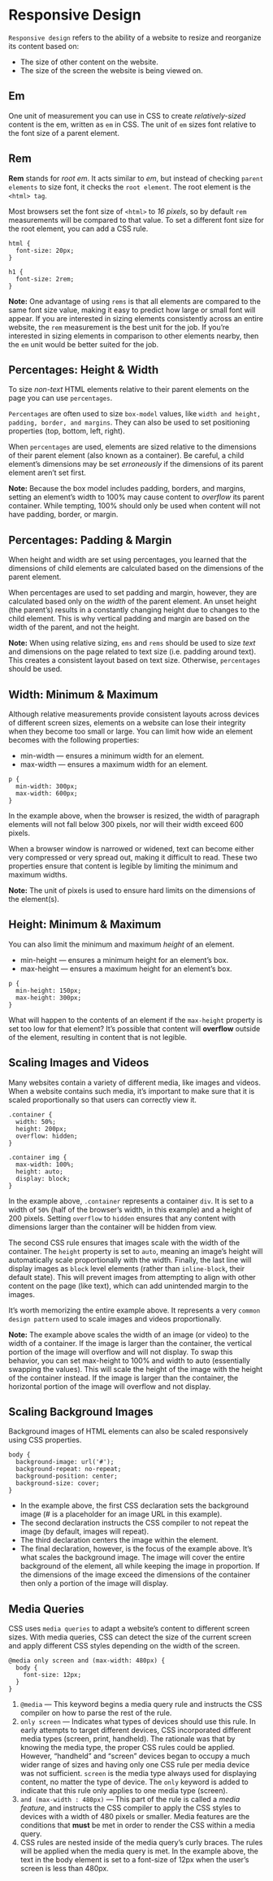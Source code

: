 # Responsive Design
`Responsive design` refers to the ability of a website to resize and reorganize its content based on:
* The size of other content on the website.
* The size of the screen the website is being viewed on.

## Em
One unit of measurement you can use in CSS to create _relatively-sized_ content is the em, written as `em` in CSS. The unit of `em` sizes font relative to the font size of a parent element.

## Rem
**Rem** stands for _root em_. It acts similar to _em_, but instead of checking `parent elements` to size font, it checks the `root element`. The root element is the `<html> tag`.

Most browsers set the font size of `<html>` to _16 pixels_, so by default `rem` measurements will be compared to that value. To set a different font size for the root element, you can add a CSS rule.
```
html {
  font-size: 20px;
}

h1 {
  font-size: 2rem;
}
```
**Note:** One advantage of using `rems` is that all elements are compared to the same font size value, making it easy to predict how large or small font will appear. If you are interested in sizing elements consistently across an entire website, the `rem` measurement is the best unit for the job. If you’re interested in sizing elements in comparison to other elements nearby, then the `em` unit would be better suited for the job.

## Percentages: Height & Width
To size _non-text_ HTML elements relative to their parent elements on the page you can use `percentages`.

`Percentages` are often used to size `box-model` values, like `width and height, padding, border, and margins`. They can also be used to set positioning properties (top, bottom, left, right).

When `percentages` are used, elements are sized relative to the dimensions of their parent element (also known as a container). Be careful, a child element’s dimensions may be set _erroneously_ if the dimensions of its parent element aren’t set first.

**Note:** Because the box model includes padding, borders, and margins, setting an element’s width to 100% may cause content to _overflow_ its parent container. While tempting, 100% should only be used when content will not have padding, border, or margin.

## Percentages: Padding & Margin
When height and width are set using percentages, you learned that the dimensions of child elements are calculated based on the dimensions of the parent element.

When percentages are used to set padding and margin, however, they are calculated based only on the _width_ of the parent element. An unset height (the parent’s) results in a constantly changing height due to changes to the child element. This is why vertical padding and margin are based on the width of the parent, and not the height.

**Note:** When using relative sizing, `ems` and `rems` should be used to size _text_ and dimensions on the page related to text size (i.e. padding around text). This creates a consistent layout based on text size. Otherwise, `percentages` should be used.

## Width: Minimum & Maximum
Although relative measurements provide consistent layouts across devices of different screen sizes, elements on a website can lose their integrity when they become too small or large. You can limit how wide an element becomes with the following properties:
* min-width — ensures a minimum width for an element.
* max-width — ensures a maximum width for an element.
```
p {
  min-width: 300px;
  max-width: 600px;
}
```
In the example above, when the browser is resized, the width of paragraph elements will not fall below 300 pixels, nor will their width exceed 600 pixels.

When a browser window is narrowed or widened, text can become either very compressed or very spread out, making it difficult to read. These two properties ensure that content is legible by limiting the minimum and maximum widths.

**Note:** The unit of pixels is used to ensure hard limits on the dimensions of the element(s).

## Height: Minimum & Maximum
You can also limit the minimum and maximum _height_ of an element.
* min-height — ensures a minimum height for an element’s box.
* max-height — ensures a maximum height for an element’s box.
```
p {
  min-height: 150px;
  max-height: 300px;
}
```
What will happen to the contents of an element if the `max-height` property is set too low for that element? It’s possible that content will **overflow** outside of the element, resulting in content that is not legible.

## Scaling Images and Videos
Many websites contain a variety of different media, like images and videos. When a website contains such media, it’s important to make sure that it is scaled proportionally so that users can correctly view it.
```
.container {
  width: 50%;
  height: 200px;
  overflow: hidden;
}

.container img {
  max-width: 100%;
  height: auto;
  display: block;
}
```
In the example above, `.container` represents a container `div`. It is set to a width of `50%` (half of the browser’s width, in this example) and a height of 200 pixels. Setting `overflow` to `hidden` ensures that any content with dimensions larger than the container will be hidden from view.

The second CSS rule ensures that images scale with the width of the container. The `height` property is set to `auto`, meaning an image’s height will automatically scale proportionally with the width. Finally, the last line will display images as `block` level elements (rather than `inline-block`, their default state). This will prevent images from attempting to align with other content on the page (like text), which can add unintended margin to the images.

It’s worth memorizing the entire example above. It represents a very `common design pattern` used to scale images and videos proportionally.

**Note:** The example above scales the width of an image (or video) to the width of a container. If the image is larger than the container, the vertical portion of the image will overflow and will not display. To swap this behavior, you can set max-height to 100% and width to auto (essentially swapping the values). This will scale the height of the image with the height of the container instead. If the image is larger than the container, the horizontal portion of the image will overflow and not display.

## Scaling Background Images
Background images of HTML elements can also be scaled responsively using CSS properties.
```
body {
  background-image: url('#');
  background-repeat: no-repeat;
  background-position: center;
  background-size: cover;
}
```
* In the example above, the first CSS declaration sets the background image (# is a placeholder for an image URL in this example). 
* The second declaration instructs the CSS compiler to not repeat the image (by default, images will repeat). 
* The third declaration centers the image within the element.
* The final declaration, however, is the focus of the example above. It’s what scales the background image. The image will cover the entire background of the element, all while keeping the image in proportion. If the dimensions of the image exceed the dimensions of the container then only a portion of the image will display.

## Media Queries
CSS uses `media queries` to adapt a website’s content to different screen sizes. With media queries, CSS can detect the size of the current screen and apply different CSS styles depending on the width of the screen.
```
@media only screen and (max-width: 480px) {
  body {
    font-size: 12px;
  }
}
```
1. `@media` — This keyword begins a media query rule and instructs the CSS compiler on how to parse the rest of the rule.
2. `only screen` — Indicates what types of devices should use this rule. In early attempts to target different devices, CSS incorporated different media types (screen, print, handheld). The rationale was that by knowing the media type, the proper CSS rules could be applied. However, “handheld” and “screen” devices began to occupy a much wider range of sizes and having only one CSS rule per media device was not sufficient. `screen` is the media type always used for displaying content, no matter the type of device. The `only` keyword is added to indicate that this rule only applies to one media type (screen).
3. `and (max-width : 480px)` — This part of the rule is called a _media feature_, and instructs the CSS compiler to apply the CSS styles to devices with a width of 480 pixels or smaller. Media features are the conditions that **must** be met in order to render the CSS within a media query.
4. CSS rules are nested inside of the media query’s curly braces. The rules will be applied when the media query is met. In the example above, the text in the body element is set to a font-size of 12px when the user’s screen is less than 480px.



